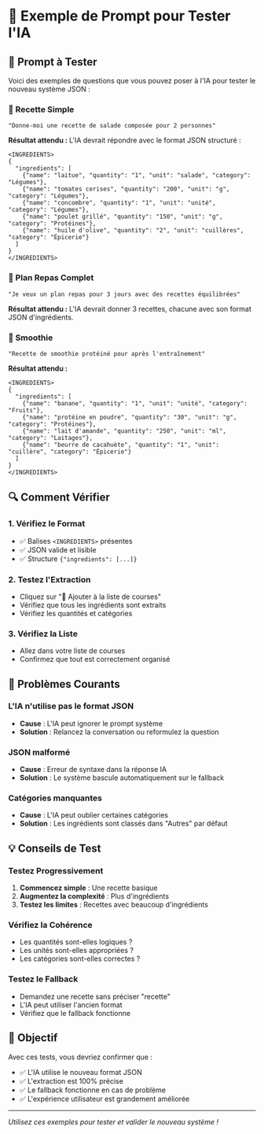 # 🧪 Exemple de Prompt pour Tester l'IA

## 📝 Prompt à Tester

Voici des exemples de questions que vous pouvez poser à l'IA pour tester le nouveau système JSON :

### 🥗 Recette Simple
```
"Donne-moi une recette de salade composée pour 2 personnes"
```

**Résultat attendu :**
L'IA devrait répondre avec le format JSON structuré :
```
<INGREDIENTS>
{
  "ingredients": [
    {"name": "laitue", "quantity": "1", "unit": "salade", "category": "Légumes"},
    {"name": "tomates cerises", "quantity": "200", "unit": "g", "category": "Légumes"},
    {"name": "concombre", "quantity": "1", "unit": "unité", "category": "Légumes"},
    {"name": "poulet grillé", "quantity": "150", "unit": "g", "category": "Protéines"},
    {"name": "huile d'olive", "quantity": "2", "unit": "cuillères", "category": "Épicerie"}
  ]
}
</INGREDIENTS>
```

### 🍳 Plan Repas Complet
```
"Je veux un plan repas pour 3 jours avec des recettes équilibrées"
```

**Résultat attendu :**
L'IA devrait donner 3 recettes, chacune avec son format JSON d'ingrédients.

### 🥤 Smoothie
```
"Recette de smoothie protéiné pour après l'entraînement"
```

**Résultat attendu :**
```
<INGREDIENTS>
{
  "ingredients": [
    {"name": "banane", "quantity": "1", "unit": "unité", "category": "Fruits"},
    {"name": "protéine en poudre", "quantity": "30", "unit": "g", "category": "Protéines"},
    {"name": "lait d'amande", "quantity": "250", "unit": "ml", "category": "Laitages"},
    {"name": "beurre de cacahuète", "quantity": "1", "unit": "cuillère", "category": "Épicerie"}
  ]
}
</INGREDIENTS>
```

## 🔍 Comment Vérifier

### 1. Vérifiez le Format
- ✅ Balises `<INGREDIENTS>` présentes
- ✅ JSON valide et lisible
- ✅ Structure `{"ingredients": [...]}`

### 2. Testez l'Extraction
- Cliquez sur "🛒 Ajouter à la liste de courses"
- Vérifiez que tous les ingrédients sont extraits
- Vérifiez les quantités et catégories

### 3. Vérifiez la Liste
- Allez dans votre liste de courses
- Confirmez que tout est correctement organisé

## 🚨 Problèmes Courants

### L'IA n'utilise pas le format JSON
- **Cause** : L'IA peut ignorer le prompt système
- **Solution** : Relancez la conversation ou reformulez la question

### JSON malformé
- **Cause** : Erreur de syntaxe dans la réponse IA
- **Solution** : Le système bascule automatiquement sur le fallback

### Catégories manquantes
- **Cause** : L'IA peut oublier certaines catégories
- **Solution** : Les ingrédients sont classés dans "Autres" par défaut

## 💡 Conseils de Test

### Testez Progressivement
1. **Commencez simple** : Une recette basique
2. **Augmentez la complexité** : Plus d'ingrédients
3. **Testez les limites** : Recettes avec beaucoup d'ingrédients

### Vérifiez la Cohérence
- Les quantités sont-elles logiques ?
- Les unités sont-elles appropriées ?
- Les catégories sont-elles correctes ?

### Testez le Fallback
- Demandez une recette sans préciser "recette"
- L'IA peut utiliser l'ancien format
- Vérifiez que le fallback fonctionne

## 🎯 Objectif

Avec ces tests, vous devriez confirmer que :
- ✅ L'IA utilise le nouveau format JSON
- ✅ L'extraction est 100% précise
- ✅ Le fallback fonctionne en cas de problème
- ✅ L'expérience utilisateur est grandement améliorée

---

*Utilisez ces exemples pour tester et valider le nouveau système !*

